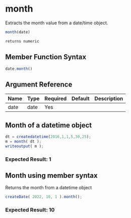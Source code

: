# month

Extracts the month value from a date/time object.

```javascript
month(date)
```

```javascript
returns numeric
```

## Member Function Syntax

```javascript
date.month()
```

## Argument Reference

| Name | Type | Required | Default | Description |
| --- | --- | --- | --- | --- |
| date | date | Yes |  |  |

## Month of a datetime object

```javascript
dt = createdatetime(2016,1,1,5,30,25);
m = month( dt );
writeoutput( m );
```

### Expected Result: 1

## Month using member syntax

Returns the month from a datetime object

```javascript
createDate( 2022, 10, 1 ).month();
```

### Expected Result: 10
